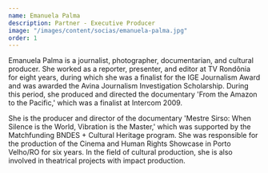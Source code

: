 ```yaml
---
name: Emanuela Palma
description: Partner - Executive Producer
image: "/images/content/socias/emanuela-palma.jpg"
order: 1
---
```


Emanuela Palma is a journalist, photographer, documentarian, and cultural producer. She worked as a reporter, presenter, and editor at TV Rondônia for eight years, during which she was a finalist for the IGE Journalism Award and was awarded the Avina Journalism Investigation Scholarship. During this period, she produced and directed the documentary 'From the Amazon to the Pacific,' which was a finalist at Intercom 2009.

She is the producer and director of the documentary 'Mestre Sirso: When Silence is the World, Vibration is the Master,' which was supported by the Matchfunding BNDES + Cultural Heritage program. She was responsible for the production of the Cinema and Human Rights Showcase in Porto Velho/RO for six years. In the field of cultural production, she is also involved in theatrical projects with impact production.

